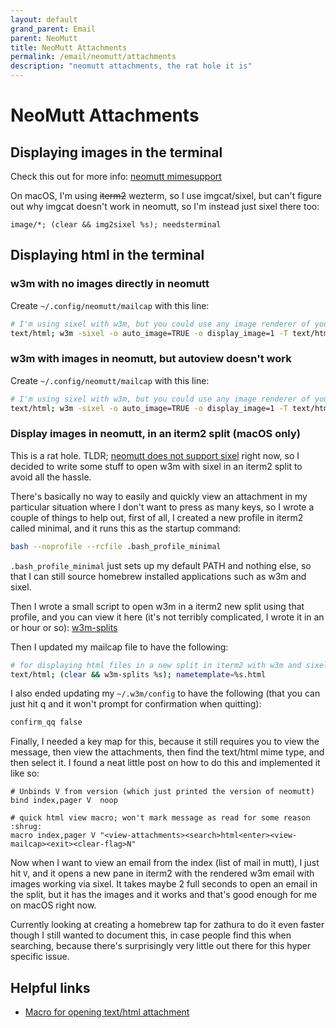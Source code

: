 ```yaml
---
layout: default
grand_parent: Email
parent: NeoMutt
title: NeoMutt Attachments
permalink: /email/neomutt/attachments
description: "neomutt attachments, the rat hole it is"
---
```


# NeoMutt Attachments

## Displaying images in the terminal

Check this out for more info: [neomutt mimesupport](https://neomutt.org/guide/mimesupport)

On macOS, I'm using <strike>iterm2</strike> wezterm, so I use imgcat/sixel, but can't figure out why imgcat
doesn't work in neomutt, so I'm instead just sixel there too:

```init
image/*; (clear && img2sixel %s); needsterminal
```


## Displaying html in the terminal


### w3m with no images directly in neomutt

Create `~/.config/neomutt/mailcap` with this line:

```bash
# I'm using sixel with w3m, but you could use any image renderer of your choice
text/html; w3m -sixel -o auto_image=TRUE -o display_image=1 -T text/html %s; nametemplate=%s.html; needsterminal; copiousoutput
```

### w3m with images in neomutt, but autoview doesn't work

Create `~/.config/neomutt/mailcap` with this line:

```bash
# I'm using sixel with w3m, but you could use any image renderer of your choice
text/html; w3m -sixel -o auto_image=TRUE -o display_image=1 -T text/html %s; nametemplate=%s.html
```

### Display images in neomutt, in an iterm2 split (macOS only)

This is a rat hole. TLDR; [neomutt does not support sixel] right now, so I
decided to write some stuff to open w3m with sixel in an iterm2 split to
avoid all the hassle.

There's basically no way to easily and quickly view an attachment in my particular situation where I don't want to press as many keys, so I wrote a couple of things to help out, first of all, I created a new profile in iterm2 called minimal, and it runs this as the startup command:

```bash
bash --noprofile --rcfile .bash_profile_minimal
```

`.bash_profile_minimal` just sets up my default PATH and nothing else,
so that I can still source homebrew installed applications such as w3m and sixel.

Then I wrote a small script to open w3m in a iterm2 new split using that profile,
and you can view it here (it's not terribly complicated, I wrote it in an or hour or so):
[w3m-splits](https://github.com/jessebot/dot_files/blob/main/.local/bin/w3m-splits)


Then I updated my mailcap file to have the following:

```bash
# for displaying html files in a new split in iterm2 with w3m and sixel
text/html; (clear && w3m-splits %s); nametemplate=%s.html
```

I also ended updating my `~/.w3m/config` to have the following
(that you can just hit q and it won't prompt for confirmation when quitting):

```bash
confirm_qq false
```

Finally, I needed a key map for this, because it still requires you to view the message, then view the attachments, then find the text/html mime type, and then select it. I found a neat little post on how to do this and implemented it like so:

```viml
# Unbinds V from version (which just printed the version of neomutt)
bind index,pager V  noop

# quick html view macro; won't mark message as read for some reason :shrug:
macro index,pager V "<view-attachments><search>html<enter><view-mailcap><exit><clear-flag>N"
```

Now when I want to view an email from the index (list of mail in mutt), I just hit `V`, and it opens a new pane in iterm2 with the rendered w3m email with images working via sixel. It takes maybe 2 full seconds to open an email in the split, but it has the images and it works and that's good enough for me on macOS right now.

Currently looking at creating a homebrew tap for zathura to do it even faster though I still wanted to document this, in case people find this when searching, because there's surprisingly very little out there for this hyper specific issue.


## Helpful links
- [Macro for opening text/html attachment](https://demu.red/blog/2017/11/neomutt-macro-opening-texthtml-attachment-from-the-index-view/)

[neomutt does not support sixel]: https://github.com/neomutt/neomutt/issues/471
